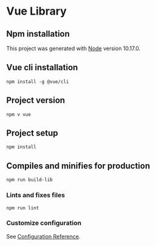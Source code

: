 # Vue Library

## Npm installation
This project was generated with [Node](https://nodejs.org/download/release/v10.17.0) version 10.17.0.

## Vue cli installation
```
npm install -g @vue/cli
```

## Project version
```
npm v vue
```

## Project setup
```
npm install
```

## Compiles and minifies for production
```
npm run build-lib
```

### Lints and fixes files
```
npm run lint
```

### Customize configuration
See [Configuration Reference](https://cli.vuejs.org/config/).
